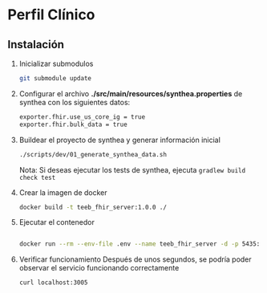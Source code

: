 # Perfil Clínico

## Instalación 

1. Inicializar submodulos


    ```bash
    git submodule update
    ```

2. Configurar el archivo **./src/main/resources/synthea.properties** de synthea con los siguientes datos:

    ```bash
    exporter.fhir.use_us_core_ig = true 
    exporter.fhir.bulk_data = true
    ```

3. Buildear el proyecto de synthea y generar información inicial

    ```bash
    ./scripts/dev/01_generate_synthea_data.sh
    ```
    Nota: Si deseas ejecutar los tests de synthea, ejecuta `gradlew build check test`

4. Crear la imagen de docker

    ```bash
    docker build -t teeb_fhir_server:1.0.0 ./
    ```

5. Ejecutar el contenedor

    ```bash

    docker run --rm --env-file .env --name teeb_fhir_server -d -p 5435:5432 -p 3005:3000 teeb_fhir_server:1.0.0
    ```

6. Verificar funcionamiento
    Después de unos segundos, se podría poder observar el servicio funcionando correctamente
    ```
    curl localhost:3005
    ```
